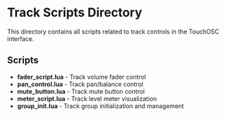 # Track Scripts Directory

This directory contains all scripts related to track controls in the TouchOSC interface.

## Scripts

- **fader_script.lua** - Track volume fader control
- **pan_control.lua** - Track pan/balance control
- **mute_button.lua** - Track mute button control
- **meter_script.lua** - Track level meter visualization
- **group_init.lua** - Track group initialization and management

